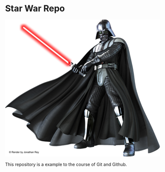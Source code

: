 # Star War Repo

![Darth Vader](darthVader.png)

This repository is a example to the course of Git and Github.
